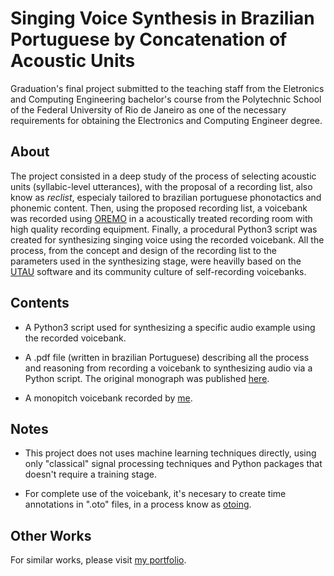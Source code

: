 # Singing Voice Synthesis in Brazilian Portuguese by Concatenation of Acoustic Units

Graduation's final project submitted to the teaching staff from the Eletronics and Computing Engineering bachelor's course from the Polytechnic School of the Federal University of Rio de Janeiro as one of the necessary requirements for obtaining the Electronics and Computing Engineer degree.

## About

The project consisted in a deep study of the process of selecting acoustic units (syllabic-level utterances), with the proposal of a recording list, also know as *reclist*, especialy tailored to brazilian portuguese phonotactics and phonemic content. Then, using the proposed recording list, a voicebank was recorded using [OREMO](http://nwp8861.web.fc2.com/soft/oremo/index.html) in a acoustically treated recording room with high quality recording equipment. Finally, a procedural Python3 script was created for synthesizing singing voice using the recorded voicebank. All the process, from the concept and design of the recording list to the parameters used in the synthesizing stage, were heavilly based on the [UTAU](http://utau2008.web.fc2.com/index.html) software and its community culture of self-recording voicebanks.

## Contents

- A Python3 script used for synthesizing a specific audio example using the recorded voicebank. 

- A .pdf file (written in brazilian Portuguese) describing all the process and reasoning from recording a voicebank to synthesizing audio via a Python script. The original monograph was published [here](https://www.repositorio.poli.ufrj.br/monografias/projpoli10043782.pdf).

- A monopitch voicebank recorded by [me](https://github.com/Guterson).

## Notes

- This project does not uses machine learning techniques directly, using only "classical" signal processing techniques and Python packages that doesn't require a training stage.

- For complete use of the voicebank, it's necesary to create time annotations in ".oto" files, in a process know as [otoing](http://utau.wikidot.com/tutorials:cv-otoing-guide-by-kiyoteru).

## Other Works

For similar works, please visit [my portfolio](https://github.com/Guterson/Portfolio).
